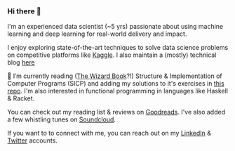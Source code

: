 ### Hi there 👋

<!--
**pritesh-shrivastava/pritesh-shrivastava** is a ✨ _special_ ✨ repository because its `README.md` (this file) appears on your GitHub profile.
-->

I'm an experienced data scientist (~5 yrs) passionate about using machine learning and deep learning for real-world delivery and impact. 

I enjoy exploring state-of-the-art techniques to solve data science problems on competitive platforms like [Kaggle](https://www.kaggle.com/priteshshrivastava). I also maintain a (mostly) technical blog [here](https://pritesh-shrivastava.github.io/)

🌱 I’m currently reading ([The Wizard Book](https://mitpress.mit.edu/sites/default/files/sicp/index.html)?!) Structure & Implementation of Computer Programs (SICP) and adding my solutions to it's exercises in [this repo](https://github.com/pritesh-shrivastava/sicp_solutions). I'm also interested in functional programming in languages like Haskell & Racket.

You can check out my reading list & reviews on [Goodreads](https://www.goodreads.com/user/show/23475269-pritesh-shrivastava). I've also added a few whistling tunes on [Soundcloud](https://soundcloud.com/pritesh-shrivastava).

<p>If you want to to connect with me, you can reach out on my 
	<a href="https://www.linkedin.com/in/pritesh-shrivastava/">LinkedIn</a> & 
	<a href="https://twitter.com/pritesh_shri">Twitter</a> accounts.
</p>
